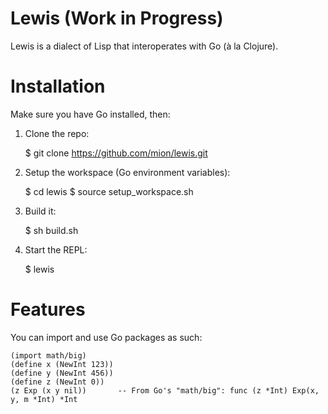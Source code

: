 # Lewis (Work in Progress)

Lewis is a dialect of Lisp that interoperates with Go (à la Clojure).

# Installation

Make sure you have Go installed, then:

1. Clone the repo:

	$ git clone https://github.com/mion/lewis.git

2. Setup the workspace (Go environment variables):
	
	$ cd lewis
	$ source setup_workspace.sh

3. Build it:

	$ sh build.sh

4. Start the REPL:

	$ lewis

# Features

You can import and use Go packages as such:
	
	(import math/big)
	(define x (NewInt 123))
	(define y (NewInt 456))
	(define z (NewInt 0))
	(z Exp (x y nil))		-- From Go's "math/big": func (z *Int) Exp(x, y, m *Int) *Int
